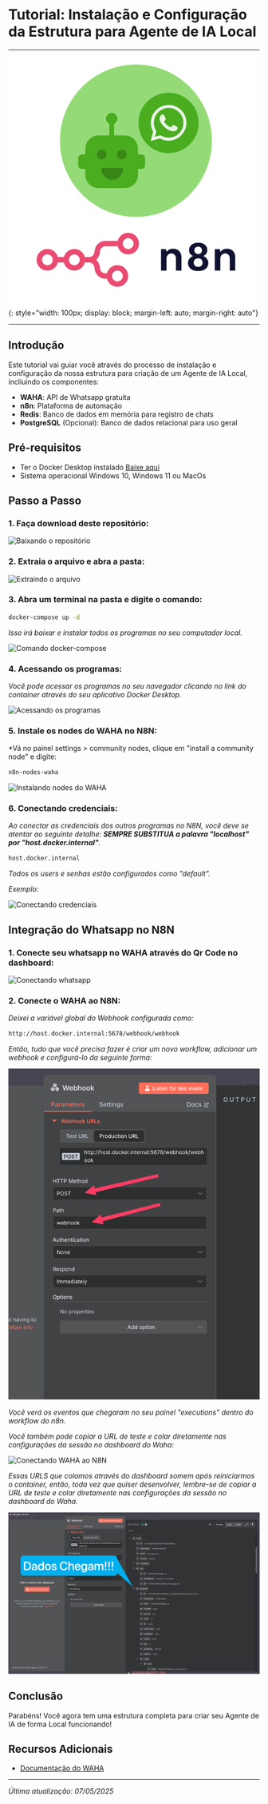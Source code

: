 # Tutorial: Instalação e Configuração da Estrutura para Agente de IA Local

---

![WAHA+n8n](./imagens/WAHA+n8n.png){: style="width: 100px; display: block; margin-left: auto; margin-right: auto"}

---

## Introdução

Este tutorial vai guiar você através do processo de instalação e configuração da nossa estrutura para criação de um Agente de IA Local, incliuindo os componentes:

- **WAHA**: API de Whatsapp gratuita
- **n8n**: Plataforma de automação
- **Redis**: Banco de dados em memória para registro de chats
- **PostgreSQL** (Opcional): Banco de dados relacional para uso geral

## Pré-requisitos

- Ter o Docker Desktop instalado [Baixe aqui](https://www.docker.com/get-started/)
- Sistema operacional Windows 10, Windows 11 ou MacOs

## Passo a Passo

### 1. Faça download deste repositório:
![Baixando o repositório](./imagens/passo1.gif)


### 2. Extraia o arquivo e abra a pasta:
![Extraindo o arquivo](./imagens/passo1.2.gif)


### 3. Abra um terminal na pasta e digite o comando:
```bash
docker-compose up -d
```
*Isso irá baixar e instalar todos os programas no seu computador local.*

![Comando docker-compose](./imagens/passo2.gif)


### 4. Acessando os programas:

*Você pode acessar os programas no seu navegador clicando no link do container  através do seu aplicativo Docker Desktop.*

![Acessando os programas](./imagens/passo4.gif)


### 5. Instale os nodes do WAHA no N8N:

*Vá no painel settings > community nodes, clique em "install a community node" e digite:
```bash
n8n-nodes-waha
```

![Instalando nodes do WAHA](./imagens/passo5.gif)


### 6. Conectando credenciais:

*Ao conectar as credenciais dos outros programas no N8N, você deve se atentar ao seguinte detalhe: **SEMPRE SUBSTITUA a palavra "localhost" por "host.docker.internal"**.*

```bash
host.docker.internal
```

*Todos os users e senhas estão configurados como "default".* 

*Exemplo:*

![Conectando credenciais](./imagens/passo6.gif)

## Integração do Whatsapp no N8N

### 1. Conecte seu whatsapp no WAHA através do Qr Code no dashboard:

![Conectando whatsapp](./imagens/passo7.gif)

### 2. Conecte o WAHA ao N8N:

*Deixei a variável global do Webhook configurada como:*
```bash
http://host.docker.internal:5678/webhook/webhook
```
*Então, tudo que você precisa fazer é criar um novo workflow, adicionar um webhook e configurá-lo da seguinte forma:*

![Conectando WAHA ao N8N](./imagens/passo8.png)

*Você verá os eventos que chegaram no seu painel "executions" dentro do workflow do n8n.*

*Você também pode copiar a URL de teste e colar diretamente nas configurações da sessão no dashboard do Waha:*

![Conectando WAHA ao N8N](./imagens/passo9.gif)

*Essas URLS que colamos através do dashboard somem após reiniciarmos o container, então, toda vez que quiser desenvolver, lembre-se de copiar a URL de teste e colar diretamente nas configurações da sessão no dashboard do Waha.*

![Dados dentro do N8N](./imagens/passo10.png)

## Conclusão

Parabéns! Você agora tem uma estrutura completa para criar seu Agente de IA de forma Local funcionando!


## Recursos Adicionais

- [Documentação do WAHA](https://waha.devlike.pro/docs/overview/introduction)

---

*Última atualização: 07/05/2025*